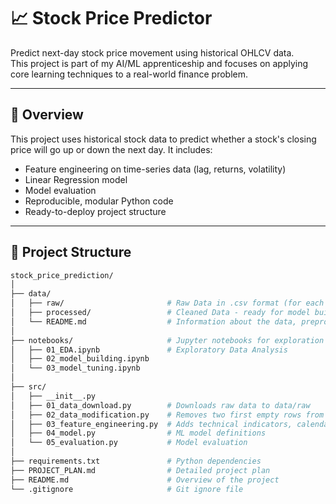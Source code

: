 # 📈 Stock Price Predictor

Predict next-day stock price movement using historical OHLCV data.  
This project is part of my AI/ML apprenticeship and focuses on applying core learning techniques to a real-world finance problem.

---

## 🧠 Overview

This project uses historical stock data to predict whether a stock's closing price will go up or down the next day. It includes:

- Feature engineering on time-series data (lag, returns, volatility)
- Linear Regression model
- Model evaluation 
- Reproducible, modular Python code
- Ready-to-deploy project structure

---

## 📁 Project Structure

```bash
stock_price_prediction/
│
├── data/
│   ├── raw/                       # Raw Data in .csv format (for each stock)
│   ├── processed/                 # Cleaned Data - ready for model building
│   └── README.md                  # Information about the data, preprocessing steps, and dataset sources
│
├── notebooks/                     # Jupyter notebooks for exploration and prototyping
│   ├── 01_EDA.ipynb               # Exploratory Data Analysis
│   ├── 02_model_building.ipynb
│   └── 03_model_tuning.ipynb
│
├── src/
│   ├── __init__.py
│   ├── 01_data_download.py        # Downloads raw data to data/raw
│   ├── 02_data_modification.py    # Removes two first empty rows from csv, adds Date and Ticker columns and saves modified files
│   ├── 03_feature_engineering.py  # Adds technical indicators, calendar features, lag features, and more to stock price data
│   ├── 04_model.py                # ML model definitions
│   └── 05_evaluation.py           # Model evaluation
│
├── requirements.txt               # Python dependencies
├── PROJECT_PLAN.md                # Detailed project plan
├── README.md                      # Overview of the project
└── .gitignore                     # Git ignore file

